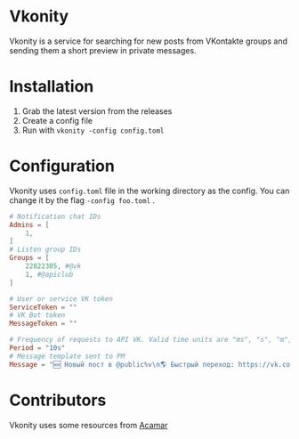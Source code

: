 # Vkonity

Vkonity is a service for searching for new posts from VKontakte groups and sending them a short preview in private
messages.

# Installation

1. Grab the latest version from the releases
2. Create a config file
3. Run with `vkonity -config config.toml`

# Configuration

Vkonity uses `config.toml` file in the working directory as the config. You can change it by the flag `-config foo.toml`
.

```toml
# Notification chat IDs
Admins = [
    1,
]
# Listen group IDs
Groups = [
    22822305, #@vk
    1, #@apiclub
]

# User or service VK token
ServiceToken = ""
# VK Bot token
MessageToken = ""

# Frequency of requests to API VK. Valid time units are "ms", "s", "m", "h".
Period = "10s"
# Message template sent to PM
Message = "🆕 Новый пост в @public%v\n🌎 Быстрый переход: https://vk.com/wall%v_%v\n🖌 Содержание:\n%s"
```

# Contributors

Vkonity uses some resources from [Acamar](https://github.com/xtrafrancyz/acamar)